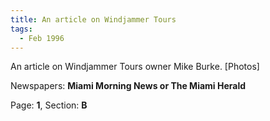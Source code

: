 ```yaml
---  
title: An article on Windjammer Tours  
tags:  
  - Feb 1996  
---  
```

  
An article on Windjammer Tours owner Mike Burke. [Photos]  
  
Newspapers: **Miami Morning News or The Miami Herald**  
  
Page: **1**, Section: **B** 
